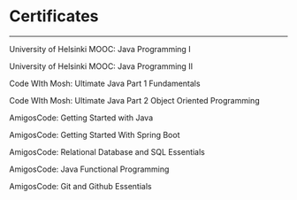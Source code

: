 # Certificates
---------------------


University of Helsinki MOOC: Java Programming I

University of Helsinki MOOC: Java Programming II


Code WIth Mosh: Ultimate Java Part 1 Fundamentals

Code WIth Mosh: Ultimate Java Part 2 Object Oriented Programming


AmigosCode: Getting Started with Java

AmigosCode: Getting Started With Spring Boot

AmigosCode: Relational Database and SQL Essentials

AmigosCode: Java Functional Programming

AmigosCode: Git and Github Essentials


